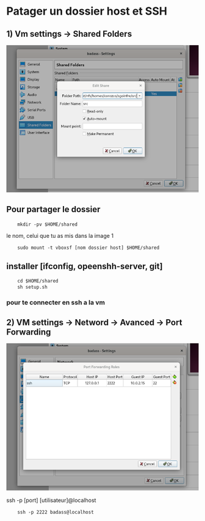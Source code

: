 # Patager un dossier host et SSH


## 1) Vm settings -> Shared Folders
![?????](./img/sharedFoldersConfig.png)

## Pour partager le dossier
```
	mkdir -pv $HOME/shared
```
le nom, celui que tu as mis dans la image 1
```
	sudo mount -t vboxsf [nom dossier host] $HOME/shared
```

## installer [ifconfig, opeenshh-server, git]
```
	cd $HOME/shared
	sh setup.sh
```
### pour te connecter en ssh a la vm

## 2) VM settings -> Netword -> Avanced -> Port Forwarding
![?????](./img/sshConfigVm.png)


ssh -p [port] [utilisateur]@localhost
```
	ssh -p 2222 badass@localhost
```
